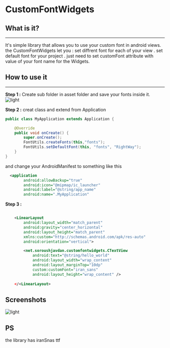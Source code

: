 # CustomFontWidgets

## What is it?
  -----------
It's simple library that allows you to use your custom font in android views.
the CustomFontWidgets let you :
set diffrent font for each of your view .
set default font for your project .
just need to set customFont attribute with value of your font name for the Widgets.


## How to use it
  -----------

**Step 1 :**
Create sub folder in asset folder and save your fonts inside it.
![light](https://drive.google.com/uc?id=0B3UucKoY-F7YTE0xSEFvQzJvSHc)
  
**Step 2 :**
  creat class and extend from Application

```java
public class MyApplication extends Application {

    @Override
    public void onCreate() {
        super.onCreate();
        FontUtils.createFonts(this,"fonts");
        FontUtils.setDefaultFont(this, "fonts", "RightWay");
    }
}
```
and change your AndroidManifest to something like this
```xml
  <application
        android:allowBackup="true"
        android:icon="@mipmap/ic_launcher"
        android:label="@string/app_name"
        android:name=".MyApplication"
```

**Step 3 :**

```xml

    <LinearLayout
        android:layout_width="match_parent"
        android:gravity="center_horizontal"
        android:layout_height="match_parent"
        xmlns:custom="http://schemas.android.com/apk/res-auto"
        android:orientation="vertical">

        <net.soroushjavdan.customfontwidgets.CTextView
            android:text="@string/hello_world"
            android:layout_width="wrap_content"
            android:layout_marginTop="10dp"
            custom:customFont="iran_sans"
            android:layout_height="wrap_content" />
    
    </<LinearLayout>

```
  
  
## Screenshots
  ![light](https://drive.google.com/uc?id=0B3UucKoY-F7YMGRsZVpZZGlDems)
  

## PS
 the library has iranSnas ttf 


